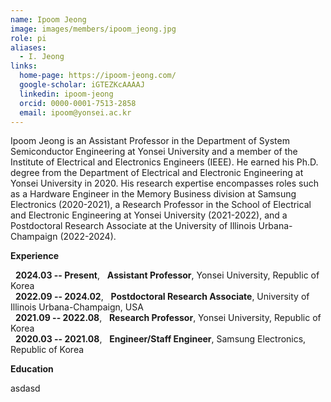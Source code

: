 ```yaml
---
name: Ipoom Jeong
image: images/members/ipoom_jeong.jpg
role: pi
aliases:
  - I. Jeong
links:
  home-page: https://ipoom-jeong.com/
  google-scholar: iGTEZKcAAAAJ
  linkedin: ipoom-jeong
  orcid: 0000-0001-7513-2858
  email: ipoom@yonsei.ac.kr
---
```


Ipoom Jeong is an Assistant Professor in the Department of System Semiconductor Engineering at Yonsei University and a member of the Institute of Electrical and Electronics Engineers (IEEE). He earned his Ph.D. degree from the Department of Electrical and Electronic Engineering at Yonsei University in 2020. His research expertise encompasses roles such as a Hardware Engineer in the Memory Business division at Samsung Electronics (2020-2021), a Research Professor in the School of Electrical and Electronic Engineering at Yonsei University (2021-2022), and a Postdoctoral Research Associate at the University of Illinois Urbana-Champaign (2022-2024).

**Experience**

&nbsp; **2024.03 -- Present**, &nbsp; **Assistant Professor**, Yonsei University, Republic of Korea <br>
&nbsp; **2022.09 -- 2024.02**, &nbsp; **Postdoctoral Research Associate**, University of Illinois Urbana-Champaign, USA <br>
&nbsp; **2021.09 -- 2022.08**, &nbsp; **Research Professor**, Yonsei University, Republic of Korea <br>
&nbsp; **2020.03 -- 2021.08**, &nbsp; **Engineer/Staff Engineer**, Samsung Electronics, Republic of Korea <br>

**Education**

asdasd

